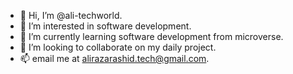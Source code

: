 - 👋 Hi, I’m @ali-techworld.
- 👀 I’m interested in software development.
- 🌱 I’m currently learning software development from microverse.
- 💞️ I’m looking to collaborate on my daily project.
- 📫 email me at alirazarashid.tech@gmail.com.

<!---
ali-techworld/ali-techworld is a ✨ special ✨ repository because its `README.md` (this file) appears on your GitHub profile.
You can click the Preview link to take a look at your changes.
--->
